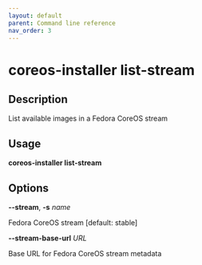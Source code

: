 ```yaml
---
layout: default
parent: Command line reference
nav_order: 3
---
```


# coreos-installer list-stream

## Description

List available images in a Fedora CoreOS stream

## Usage

**coreos-installer list-stream**

## Options

**--stream**, **-s** *name*

Fedora CoreOS stream [default: stable]

**--stream-base-url** *URL*

Base URL for Fedora CoreOS stream metadata
